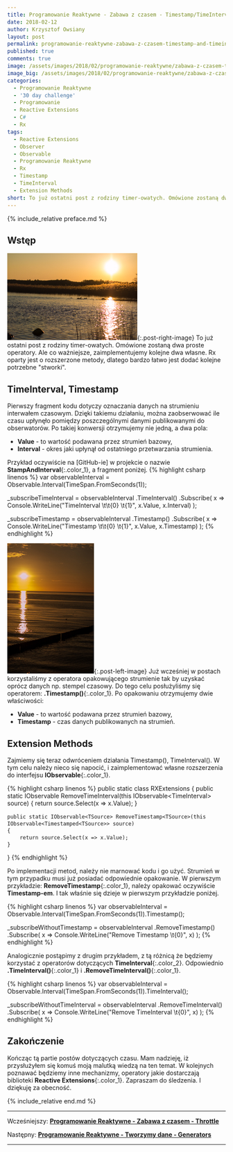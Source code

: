 ```yaml
---
title: Programowanie Reaktywne - Zabawa z czasem - Timestamp/TimeInterval.
date: 2018-02-12
author: Krzysztof Owsiany
layout: post
permalink: programowanie-reaktywne-zabawa-z-czasem-timestamp-and-timeinterval
published: true
comments: true        
image: /assets/images/2018/02/programowanie-reaktywne/zabawa-z-czasem-timestamp-and-timeinterval/post.jpg
image_big: /assets/images/2018/02/programowanie-reaktywne/zabawa-z-czasem-timestamp-and-timeinterval/post-big.jpg
categories:
  - Programowanie Reaktywne
  - '30 day challenge'
  - Programowanie
  - Reactive Extensions
  - C#
  - Rx
tags:
  - Reactive Extensions
  - Observer
  - Observable
  - Programowanie Reaktywne
  - Rx
  - Timestamp
  - TimeInterval  
  - Extension Methods
short: To już ostatni post z rodziny timer-owatych. Omówione zostaną dwa proste operatory. Ale co ważniejsze, zaimplementujemy kolejne dwa własne. Rx oparty jest o rozszerzone metody, dlatego bardzo łatwo jest dodać kolejne potrzebne "stworki".
---
```

{% include_relative preface.md %}

## Wstęp
[![Reactive Extensions - Extension Methods][post]][post-big]{:.post-right-image}
To już ostatni post z rodziny timer-owatych. Omówione zostaną dwa proste operatory. Ale co ważniejsze, zaimplementujemy kolejne dwa własne. Rx oparty jest o rozszerzone metody, dlatego bardzo łatwo jest dodać kolejne potrzebne "stworki".

## TimeInterval, Timestamp
Pierwszy fragment kodu dotyczy oznaczania danych na strumieniu interwałem czasowym. Dzięki takiemu działaniu, można zaobserwować ile czasu upłynęło pomiędzy poszczególnymi danymi publikowanymi do obserwatorów.
Po takiej konwersji otrzymujemy nie jedną, a dwa pola:
* **Value** - to wartość podawana przez strumień bazowy,
* **Interval** - okres jaki upłynął od ostatniego przetwarzania strumienia.

Przykład oczywiście na [GitHub-ie] w projekcie o nazwie **StampAndInterval**{:.color_1}, a fragment poniżej.
{% highlight csharp linenos %}
var observableInterval = Observable.Interval(TimeSpan.FromSeconds(1));

_subscribeTimeInterval = observableInterval
	.TimeInterval()
	.Subscribe(
		x => Console.WriteLine("TimeInterval \t\t{0} \t{1}", x.Value, x.Interval)
	);

_subscribeTimestamp = observableInterval
	.Timestamp()
	.Subscribe(
		x => Console.WriteLine("Timestamp \t\t{0} \t{1}", x.Value, x.Timestamp)
	);
{% endhighlight %}

[![Reactive Extensions - Extension Methods][image1]][image1-big]{:.post-left-image}
Już wcześniej w postach korzystaliśmy z operatora opakowującego strumienie tak by uzyskać oprócz danych np. stempel czasowy. Do tego celu posłużyliśmy się operatorem: **.Timestamp()**{:.color_1}. Po opakowaniu otrzymujemy dwie właściwości: 
* **Value** - to wartość podawana przez strumień bazowy,
* **Timestamp** - czas danych publikowanych na strumień.

## Extension Methods
Zajmiemy się teraz odwróceniem działania Timestamp(), TimeInterval(). W tym celu należy nieco się napocić, i zaimplementować własne rozszerzenia do interfejsu **IObservable**{:.color_1}.

{% highlight csharp linenos %}
public static class RXExtensions
{
	public static IObservable<TSource> RemoveTimeInterval<TSource>(this IObservable<TimeInterval<TSource>> source)
	{
		return source.Select(x => x.Value);
	}

	public static IObservable<TSource> RemoveTimestamp<TSource>(this IObservable<Timestamped<TSource>> source)
	{
		return source.Select(x => x.Value);
	}
}
{% endhighlight %}

Po implementacji metod, należy nie marnować kodu i go użyć. Strumień w tym przypadku musi już posiadać odpowiednie opakowanie.
W pierwszym przykładzie: **RemoveTimestamp**{:.color_1}, należy opakować oczywiście **Timestamp-em**. I tak właśnie się dzieje w pierwszym przykładzie poniżej.

{% highlight csharp linenos %}
var observableInterval = Observable.Interval(TimeSpan.FromSeconds(1)).Timestamp();

_subscribeWithoutTimestamp = observableInterval
	.RemoveTimestamp()
	.Subscribe(
		x => Console.WriteLine("Remove Timestamp \t{0}", x)
	);
{% endhighlight %}

Analogicznie postąpimy z drugim przykładem, z tą różnicą że będziemy korzystać z operatorów dotyczących **TimeInterval**{:.color_2}.
Odpowiednio **.TimeInterval()**{:.color_1} i **.RemoveTimeInterval()**{:.color_1}.

{% highlight csharp linenos %}
var observableInterval = Observable.Interval(TimeSpan.FromSeconds(1)).TimeInterval();

_subscribeWithoutTimeInterval = observableInterval
	.RemoveTimeInterval()
	.Subscribe(
		x => Console.WriteLine("Remove TimeInterval \t{0}", x)
	);
{% endhighlight %}

## Zakończenie
Kończąc tą partie postów dotyczących czasu. Mam nadzieję, iż przysłużyłem się komuś moją malutką wiedzą na ten temat. 
W kolejnych poznawać będziemy inne mechanizmy, operatory jakie dostarczają biblioteki **Reactive Extensions**{:.color_1}. Zapraszam do śledzenia. I dziękuję za obecność.

{% include_relative end.md %}

------
Wcześniejszy: **[Programowanie Reaktywne - Zabawa z czasem - Throttle][previous]**

Następny: **[Programowanie Reaktywne - Tworzymy dane - Generators][next]**

------
[previous]: {{site.url}}/programowanie-reaktywne-zabawa-z-czasem-throttle
[next]: {{site.url}}/programowanie-reaktywne-tworzymy-dane-generators

[post]: /assets/images/2018/02/programowanie-reaktywne/zabawa-z-czasem-timestamp-and-timeinterval/post.jpg
[post-big]: /assets/images/2018/02/programowanie-reaktywne/zabawa-z-czasem-timestamp-and-timeinterval/post-big.jpg

[image1]: /assets/images/2018/02/programowanie-reaktywne/zabawa-z-czasem-timestamp-and-timeinterval/image1.jpg
[image1-big]: /assets/images/2018/02/programowanie-reaktywne/zabawa-z-czasem-timestamp-and-timeinterval/image1-big.jpg

[Observable.Interval]: {{site.url}}/programowanie-reaktywne-zabawa-z-czasem-timestamp-and-timeinterval